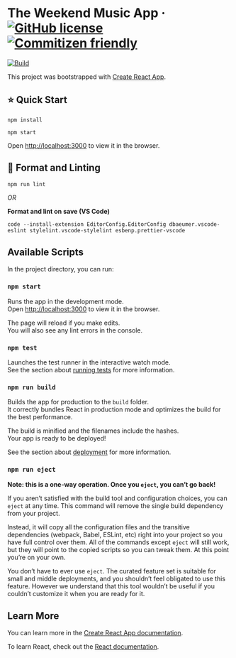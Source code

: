# The Weekend Music App &middot; [![GitHub license](https://img.shields.io/badge/license-MIT-brightgreen.svg)](./LICENSE) [![Commitizen friendly](https://img.shields.io/badge/commitizen-friendly-brightgreen.svg)](http://commitizen.github.io/cz-cli/)

[![Build](https://github.com/geoffrey-tan/the-weeknd-music-app/actions/workflows/build.yml/badge.svg)](https://github.com/geoffrey-tan/the-weeknd-music-app/actions/workflows/build.yml)

This project was bootstrapped with [Create React App](https://github.com/facebook/create-react-app).

## :star: Quick Start

```shell
npm install
```

```shell
npm start
```

Open [http://localhost:3000](http://localhost:3000) to view it in the browser.

## :nail_care: Format and Linting

```shell
npm run lint
```

_OR_

**Format and lint on save (VS Code)**

```shell
code --install-extension EditorConfig.EditorConfig dbaeumer.vscode-eslint stylelint.vscode-stylelint esbenp.prettier-vscode
```

## Available Scripts

In the project directory, you can run:

### `npm start`

Runs the app in the development mode.\
Open [http://localhost:3000](http://localhost:3000) to view it in the browser.

The page will reload if you make edits.\
You will also see any lint errors in the console.

### `npm test`

Launches the test runner in the interactive watch mode.\
See the section about [running tests](https://facebook.github.io/create-react-app/docs/running-tests) for more information.

### `npm run build`

Builds the app for production to the `build` folder.\
It correctly bundles React in production mode and optimizes the build for the best performance.

The build is minified and the filenames include the hashes.\
Your app is ready to be deployed!

See the section about [deployment](https://facebook.github.io/create-react-app/docs/deployment) for more information.

### `npm run eject`

**Note: this is a one-way operation. Once you `eject`, you can’t go back!**

If you aren’t satisfied with the build tool and configuration choices, you can `eject` at any time. This command will remove the single build dependency from your project.

Instead, it will copy all the configuration files and the transitive dependencies (webpack, Babel, ESLint, etc) right into your project so you have full control over them. All of the commands except `eject` will still work, but they will point to the copied scripts so you can tweak them. At this point you’re on your own.

You don’t have to ever use `eject`. The curated feature set is suitable for small and middle deployments, and you shouldn’t feel obligated to use this feature. However we understand that this tool wouldn’t be useful if you couldn’t customize it when you are ready for it.

## Learn More

You can learn more in the [Create React App documentation](https://facebook.github.io/create-react-app/docs/getting-started).

To learn React, check out the [React documentation](https://reactjs.org/).
